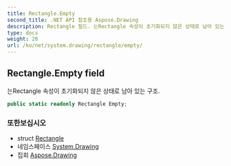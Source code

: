 ```yaml
---
title: Rectangle.Empty
second_title: .NET API 참조용 Aspose.Drawing
description: Rectangle 필드. 는Rectangle 속성이 초기화되지 않은 상태로 남아 있는 구조.
type: docs
weight: 20
url: /ko/net/system.drawing/rectangle/empty/
---
```

## Rectangle.Empty field

는Rectangle 속성이 초기화되지 않은 상태로 남아 있는 구조.

```csharp
public static readonly Rectangle Empty;
```

### 또한보십시오

* struct [Rectangle](../)
* 네임스페이스 [System.Drawing](../../rectangle/)
* 집회 [Aspose.Drawing](../../../)


